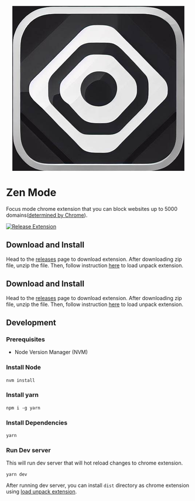 <div style="text-align: center">
    <img src="./public/logo.png" alt="Logo"/>
</div>

# Zen Mode

Focus mode chrome extension that you can block websites up to 5000 domains([determined by Chrome](https://developer.chrome.com/docs/extensions/reference/declarativeNetRequest/#property-MAX_NUMBER_OF_DYNAMIC_AND_SESSION_RULES)).

[![Release Extension](https://github.com/zen-suite/focus-mode-extension/actions/workflows/release.yaml/badge.svg?branch=main)](https://github.com/zen-suite/focus-mode-extension/actions/workflows/release.yaml)

## Download and Install

Head to the [releases](https://github.com/zen-suite/focus-mode-extension/releases) page to download extension. After downloading zip file, unzip the file. Then, follow instruction [here](https://developer.chrome.com/docs/extensions/mv3/getstarted/development-basics/#load-unpacked) to load unpack extension.

## Download and Install

Head to the [releases](https://github.com/zen-suite/focus-mode-extension/releases) page to download extension. After downloading zip file, unzip the file. Then, follow instruction [here](https://developer.chrome.com/docs/extensions/mv3/getstarted/development-basics/#load-unpacked) to load unpack extension.

## Development

### Prerequisites

- Node Version Manager (NVM)

### Install Node

```
nvm install
```

### Install yarn

```
npm i -g yarn
```

### Install Dependencies

```
yarn
```

### Run Dev server

This will run dev server that will hot reload changes to chrome extension.

```
yarn dev
```

After running dev server, you can install `dist` directory as chrome extension using [load unpack extension](https://developer.chrome.com/docs/extensions/mv3/getstarted/development-basics/#load-unpacked).
